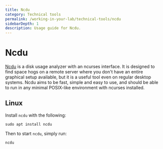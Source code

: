 ```yaml
---
title: Ncdu
category: Technical tools
permalink: /working-in-your-lab/technical-tools/ncdu
sidebarDepth: 1
description: Usage guide for Ncdu.
---
```


# Ncdu

[Ncdu](https://dev.yorhel.nl/ncdu/man) is a disk usage analyzer with an ncurses interface. It is designed to find space hogs on a remote server where you don't have an entire graphical setup available, but it is a useful tool even on regular desktop systems. Ncdu aims to be fast, simple and easy to use, and should be able to run in any minimal POSIX-like environment with ncurses installed.

## Linux

Install `ncdu` with the following:

```
sudo apt install ncdu
```

Then to start `ncdu`, simply run:

```
ncdu
```
